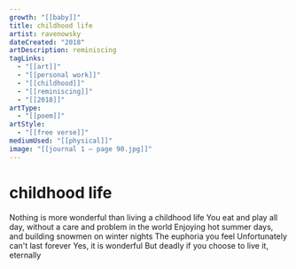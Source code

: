 ```yaml
---
growth: "[[baby]]"
title: childhood life
artist: ravenowsky
dateCreated: "2018"
artDescription: reminiscing
tagLinks:
  - "[[art]]"
  - "[[personal work]]"
  - "[[childhood]]"
  - "[[reminiscing]]"
  - "[[2018]]"
artType:
  - "[[poem]]"
artStyle:
  - "[[free verse]]"
mediumUsed: "[[physical]]"
image: "[[journal 1 — page 90.jpg]]"
---
```

# childhood life

Nothing is more wonderful
than living a childhood life
You eat and play all day,
without a care and problem in the world
Enjoying hot summer days,
and building snowmen on winter nights
The euphoria you feel
Unfortunately can't last forever
Yes, it is wonderful
But deadly if you choose to live it, eternally